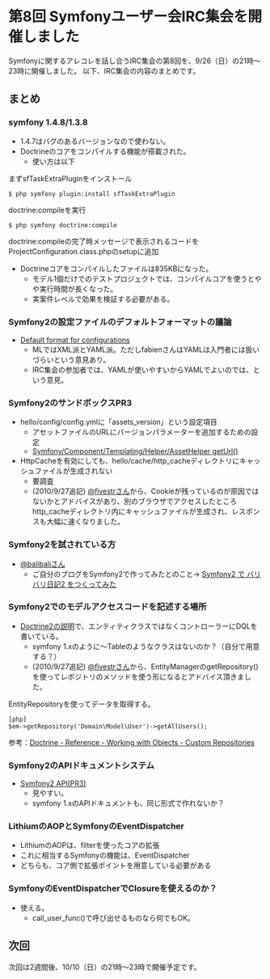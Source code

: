 第8回 Symfonyユーザー会IRC集会を開催しました
============================================

Symfonyに関するアレコレを話し合うIRC集会の第8回を、9/26（日）の21時～23時に開催しました。
以下、IRC集会の内容のまとめです。


まとめ
------

### symfony 1.4.8/1.3.8

  - 1.4.7はバグのあるバージョンなので使わない。
  - Doctrineのコアをコンパイルする機能が搭載された。
    - 使い方は以下

まずsfTaskExtraPluginをインストール


    $ php symfony plugin:install sfTaskExtraPlugin


doctrine:compileを実行


    $ php symfony doctrine:compile


doctrine:compileの完了時メッセージで表示されるコードをProjectConfiguration.class.phpのsetupに追加

  - Doctrineコアをコンパイルしたファイルは835KBになった。
    - モデル1個だけでのテストプロジェクトでは、コンパイルコアを使うとやや実行時間が長くなった。
    - 実案件レベルで効果を検証する必要がある。


### Symfony2の設定ファイルのデフォルトフォーマットの議論

  - [Default format for configurations](http://groups.google.com/group/symfony-devs/msg/a8b13cc4b0797271?hl=en)
    - MLではXML派とYAML派。ただしfabienさんはYAMLは入門者には扱いづらいという意見あり。
    - IRC集会の参加者では、YAMLが使いやすいからYAMLでよいのでは、という意見。


### Symfony2のサンドボックスPR3

  - hello/config/config.ymlに「assets_version」という設定項目
    - アセットファイルのURLにバージョンパラメーターを追加するための設定
    - [Symfony/Component/Templating/Helper/AssetHelper getUrl()](http://github.com/symfony/symfony/blob/master/src/Symfony/Component/Templating/Helper/AssetsHelper.php#L149)
  - HttpCacheを有効にしても、hello/cache/http_cacheディレクトリにキャッシュファイルが生成されない
    - 要調査
    - (2010/9/27追記) [@fivestrさん](http://twitter.com/fivestr)から、Cookieが残っているのが原因ではないかとアドバイスがあり、別のブラウザでアクセスしたところhttp_cacheディレクトリ内にキャッシュファイルが生成され、レスポンスも大幅に速くなりました。


### Symfony2を試されている方

  - [@balibaliさん](http://twitter.com/balibali)
    - ご自分のブログをSymfony2で作ってみたとのこと→ [Symfony2 で バリバリ日記2 をつくってみた](http://rimpei.org/blog/2010/09/balibali-diary2-is-powered-by-symfon2)


### Symfony2でのモデルアクセスコードを記述する場所

  - [Doctrine2の説明](http://docs.symfony-reloaded.org/guides/doctrine/orm/overview.html)で、エンティティクラスではなくコントローラーにDQLを書いている。
    - symfony 1.xのように～Tableのようなクラスはないのか？（自分で用意する？）
    - (2010/9/27追記) [@fivestrさん](http://twitter.com/fivestr)から、EntityManagerのgetRepository()を使ってレポジトリのメソッドを使う形になるとアドバイス頂きました。

EntityRepositoryを使ってデータを取得する。

    [php]
    $em->getRepository('Domain\Model\User')->getAllUsers();

参考：[Doctrine - Reference - Working with Objects - Custom Repositories](http://www.doctrine-project.org/projects/orm/2.0/docs/reference/working-with-objects/en#querying:custom-repositories)



### Symfony2のAPIドキュメントシステム

  - [Symfony2 API(PR3)](http://api.symfony-reloaded.org/PR3/index.html)
    - 見やすい。
    - symfony 1.xのAPIドキュメントも、同じ形式で作れないか？


### LithiumのAOPとSymfonyのEventDispatcher

  - LithiumのAOPは、filterを使ったコアの拡張
  - これに相当するSymfonyの機能は、EventDispatcher
  - どちらも、コア側で拡張ポイントを用意している必要がある


### SymfonyのEventDispatcherでClosureを使えるのか？

  - 使える。
    - call_user_func()で呼び出せるものなら何でもOK。


次回
----

次回は2週間後、10/10（日）の21時～23時で開催予定です。
